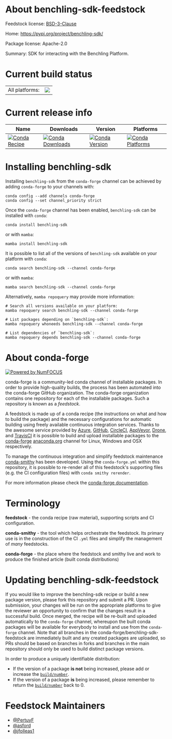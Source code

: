 About benchling-sdk-feedstock
=============================

Feedstock license: [BSD-3-Clause](https://github.com/conda-forge/benchling-sdk-feedstock/blob/main/LICENSE.txt)

Home: https://pypi.org/project/benchling-sdk/

Package license: Apache-2.0

Summary: SDK for interacting with the Benchling Platform.

Current build status
====================


<table><tr><td>All platforms:</td>
    <td>
      <a href="https://dev.azure.com/conda-forge/feedstock-builds/_build/latest?definitionId=13216&branchName=main">
        <img src="https://dev.azure.com/conda-forge/feedstock-builds/_apis/build/status/benchling-sdk-feedstock?branchName=main">
      </a>
    </td>
  </tr>
</table>

Current release info
====================

| Name | Downloads | Version | Platforms |
| --- | --- | --- | --- |
| [![Conda Recipe](https://img.shields.io/badge/recipe-benchling--sdk-green.svg)](https://anaconda.org/conda-forge/benchling-sdk) | [![Conda Downloads](https://img.shields.io/conda/dn/conda-forge/benchling-sdk.svg)](https://anaconda.org/conda-forge/benchling-sdk) | [![Conda Version](https://img.shields.io/conda/vn/conda-forge/benchling-sdk.svg)](https://anaconda.org/conda-forge/benchling-sdk) | [![Conda Platforms](https://img.shields.io/conda/pn/conda-forge/benchling-sdk.svg)](https://anaconda.org/conda-forge/benchling-sdk) |

Installing benchling-sdk
========================

Installing `benchling-sdk` from the `conda-forge` channel can be achieved by adding `conda-forge` to your channels with:

```
conda config --add channels conda-forge
conda config --set channel_priority strict
```

Once the `conda-forge` channel has been enabled, `benchling-sdk` can be installed with `conda`:

```
conda install benchling-sdk
```

or with `mamba`:

```
mamba install benchling-sdk
```

It is possible to list all of the versions of `benchling-sdk` available on your platform with `conda`:

```
conda search benchling-sdk --channel conda-forge
```

or with `mamba`:

```
mamba search benchling-sdk --channel conda-forge
```

Alternatively, `mamba repoquery` may provide more information:

```
# Search all versions available on your platform:
mamba repoquery search benchling-sdk --channel conda-forge

# List packages depending on `benchling-sdk`:
mamba repoquery whoneeds benchling-sdk --channel conda-forge

# List dependencies of `benchling-sdk`:
mamba repoquery depends benchling-sdk --channel conda-forge
```


About conda-forge
=================

[![Powered by
NumFOCUS](https://img.shields.io/badge/powered%20by-NumFOCUS-orange.svg?style=flat&colorA=E1523D&colorB=007D8A)](https://numfocus.org)

conda-forge is a community-led conda channel of installable packages.
In order to provide high-quality builds, the process has been automated into the
conda-forge GitHub organization. The conda-forge organization contains one repository
for each of the installable packages. Such a repository is known as a *feedstock*.

A feedstock is made up of a conda recipe (the instructions on what and how to build
the package) and the necessary configurations for automatic building using freely
available continuous integration services. Thanks to the awesome service provided by
[Azure](https://azure.microsoft.com/en-us/services/devops/), [GitHub](https://github.com/),
[CircleCI](https://circleci.com/), [AppVeyor](https://www.appveyor.com/),
[Drone](https://cloud.drone.io/welcome), and [TravisCI](https://travis-ci.com/)
it is possible to build and upload installable packages to the
[conda-forge](https://anaconda.org/conda-forge) [anaconda.org](https://anaconda.org/)
channel for Linux, Windows and OSX respectively.

To manage the continuous integration and simplify feedstock maintenance
[conda-smithy](https://github.com/conda-forge/conda-smithy) has been developed.
Using the ``conda-forge.yml`` within this repository, it is possible to re-render all of
this feedstock's supporting files (e.g. the CI configuration files) with ``conda smithy rerender``.

For more information please check the [conda-forge documentation](https://conda-forge.org/docs/).

Terminology
===========

**feedstock** - the conda recipe (raw material), supporting scripts and CI configuration.

**conda-smithy** - the tool which helps orchestrate the feedstock.
                   Its primary use is in the construction of the CI ``.yml`` files
                   and simplify the management of *many* feedstocks.

**conda-forge** - the place where the feedstock and smithy live and work to
                  produce the finished article (built conda distributions)


Updating benchling-sdk-feedstock
================================

If you would like to improve the benchling-sdk recipe or build a new
package version, please fork this repository and submit a PR. Upon submission,
your changes will be run on the appropriate platforms to give the reviewer an
opportunity to confirm that the changes result in a successful build. Once
merged, the recipe will be re-built and uploaded automatically to the
`conda-forge` channel, whereupon the built conda packages will be available for
everybody to install and use from the `conda-forge` channel.
Note that all branches in the conda-forge/benchling-sdk-feedstock are
immediately built and any created packages are uploaded, so PRs should be based
on branches in forks and branches in the main repository should only be used to
build distinct package versions.

In order to produce a uniquely identifiable distribution:
 * If the version of a package **is not** being increased, please add or increase
   the [``build/number``](https://docs.conda.io/projects/conda-build/en/latest/resources/define-metadata.html#build-number-and-string).
 * If the version of a package **is** being increased, please remember to return
   the [``build/number``](https://docs.conda.io/projects/conda-build/en/latest/resources/define-metadata.html#build-number-and-string)
   back to 0.

Feedstock Maintainers
=====================

* [@PertuyF](https://github.com/PertuyF/)
* [@asford](https://github.com/asford/)
* [@jfolleas1](https://github.com/jfolleas1/)

